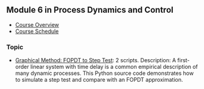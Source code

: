 ## Module 6 in Process Dynamics and Control
- [Course Overview](https://apmonitor.com/pdc)
- [Course Schedule](https://apmonitor.com/pdc/index.php/Main/CourseSchedule)
### Topic
- [Graphical Method: FOPDT to Step Test](https://www.apmonitor.com/pdc/index.php/Main/FirstOrderGraphical): 2 scripts. Description: A first-order linear system with time delay is a common empirical description of many dynamic processes. This Python source code demonstrates how to simulate a step test and compare with an FOPDT approximation.
